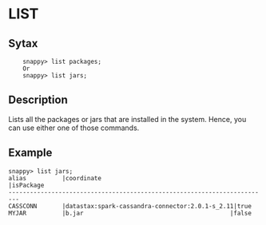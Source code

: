# LIST


## Sytax
        snappy> list packages;
        Or
        snappy> list jars;
        
## Description
Lists all the packages or jars that are installed in the system. Hence, you can use either one of those commands.

## Example


    snappy> list jars;
    alias          |coordinate                                     |isPackage
    -------------------------------------------------------------------------
    CASSCONN       |datastax:spark-cassandra-connector:2.0.1-s_2.11|true     
    MYJAR          |b.jar                                         |false 
